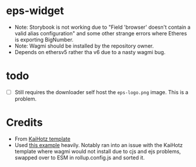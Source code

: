 # eps-widget

- Note: Storybook is not working due to "Field 'browser' doesn't contain a valid alias configuration" and some other strange errors where Etheres is exporting BigNumber.
- Note: Wagmi should be installed by the repository owner.
- Depends on ethersv5 rather tha v6 due to a nasty wagmi bug.

# todo

- [ ] Still requires the downloader self host the `eps-logo.png` image. This is a problem.

# Credits

- From [KaiHotz template](https://github.com/KaiHotz/react-rollup-boilerplate)
- Used [this example](https://github.com/family/connectkit/blob/main/packages/connectkit/rollup.config.dev.js) heavily. Notably ran into an issue with the KaiHotz template where wagmi would not install due to cjs and ejs problems, swapped over to ESM in rollup.config.js and sorted it.

